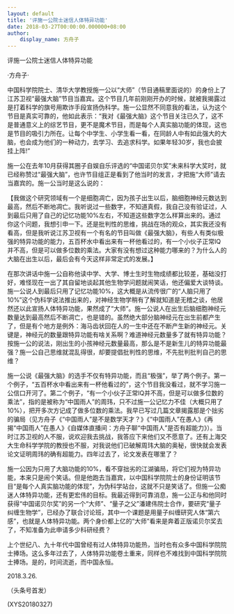 ```yaml
---
layout: default
title: '评施一公院士迷信人体特异功能'
date: 2018-03-27T00:00:00.000000+08:00
author:
    display_name: 方舟子
---
```


评施一公院士迷信人体特异功能

·方舟子·

中国科学院院士、清华大学教授施一公以“大师”（节目通稿里面说的）的身份上了江苏卫视“最强大脑”节目当嘉宾。这个节目几年前刚刚开办的时候，就被我揭露过是打着科学的旗号用欺诈手段宣扬伪科学。施一公显然不同意我的看法，认为这个节目是真实可靠的，他如此表示：“我对《最强大脑》这个节目关注已久了，这不是普通意义上的综艺节目，更不是魔术节目，而是每个人真实脑功能的体现，这也是节目的吸引力所在。让每个中学生、小学生看一看，在同龄人中有如此强大的大脑，也会成为他们的一种动力，去学习、去追求科学。如果年轻30岁，我也会披挂上阵!”

施一公在去年10月获得其圈子自娱自乐评选的“中国诺贝尔奖”未来科学大奖时，就已经称赞过“最强大脑”，也许节目组正是看到了他当时的发言，才把施“大师”请去当嘉宾的。施一公当时是这么说的：

【我做这个研究领域有一个是细胞凋亡，因为孩子出生以后，脑细胞神经元数达到最高，然后不断地凋亡。我听说过一些数字，不知道真假，我自己没有验证过，人到最后只用了自己的记忆功能10%左右，不知道这些数字怎么样算出来的。通过你这个问题，我想引申一下。还是批判性的思维，挑战在场的观众，其实我还没有看高，但是我听说江苏卫视有一个有名的节目叫做《最强大脑》，有些人有类似极强的特异功能的能力，五百杯水中看出来有一杯他看过的，有一个小伙子正常IQ并不高，但是可以做多位数的乘法。大家有没有想过这种能力哪来的？为什么人的大脑在出生以后，最后会有今天这样非常定式的发展。】

在那次讲话中施一公自称他读中学、大学、博士生时生物成绩都比较差，基础没打好，难怪现在一出了其自留地谈起其他生物学问题就闹笑话，他还偏爱大谈特谈。施一公说人到最后只用了记忆功能10%，这大概是从流传很广的“人脑只用了10%”这个伪科学说法推出来的，对神经生物学稍有了解就知道是无稽之谈，他居然还以此宣扬人体特异功能，果然成了“大师”。施一公说人在出生后脑细胞神经元数量达到最高然后不断凋亡，也是错的。虽然绝大部分脑神经元在出生前都产生了，但是有个地方是例外：海马齿状回在人的一生中还在不断产生新的神经元。关键是，神经元的数量跟特异功能有啥关系啊？难道神经元数量多了就有特异功能？按施一公的说法，刚出生的小孩神经元数量最高，那么是不是新生儿的特异功能最强？施一公自己思维就混乱得很，却要提倡批判性的思维，不先批判批判自己的思维？

施一公说《最强大脑》的选手不仅有特异功能，而且“极强”，举了两个例子。第一个例子，“五百杯水中看出来有一杯他看过的”，这个节目我没看过，就不学习施一公信口开河了。第二个例子，“有一个小伙子正常IQ并不高，但是可以做多位数的乘法”，指的是被称为“中国雨人”的周玮，只不过施一公记忆力不佳（大概只用了10%），把开多次方记成了做多位数的乘法。我早已写过几篇文章揭露那是个拙劣的骗局（见方舟子《“中国雨人”是不是数学天才？》《“中国雨人”在愚人》《再揭“中国雨人”在愚人》《自媒体直播间：方舟子聊“中国雨人”是否有超能力》）。当时江苏卫视的人不服，说欢迎我去挑战，我答应下来他们又不愿意了。还有上海交大生命科学学院的教授也不服，对我说他们已破解周玮大脑的奥秘，很快就会发表论文证明周玮的确有超能力。四年过去了，论文发表在哪里了？

施一公因为只用了大脑功能的10%，看不穿拙劣的江湖骗局，将它们视为特异功能，本来只是闹个笑话。但是他跑去当嘉宾，以中国科学院院士的身份证明该节目“是每个人真实脑功能的体现”，为伪科学站台，这就不只是笑话了。但施一公痴迷人体特异功能，还有更宏伟的目标。我最近得到可靠消息，施一公正与和他同时获得“中国诺贝尔奖”的另一个“大师”、“量子之父”潘建伟院士合作，要研究“量子纠缠生物学”，已经办了联合讨论班，其中一个课题是用量子纠缠研究人体“第六感”，也就是人体特异功能。两个身价都上亿的“大师”看来是奔着正版诺贝尔奖去了，不知准备为此申请多少科研经费？

上个世纪八、九十年代中国曾经有过人体特异功能热，当时也有众多中国科学院院士捧场。这么多年过去了，人体特异功能卷土重来，同样也不难找到中国科学院院士捧场。是的，时间流逝，而中国永恒。

2018.3.26.

（头条号首发）

(XYS20180327)

